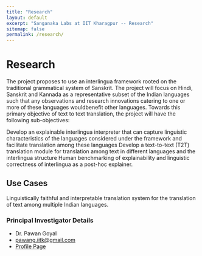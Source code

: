 ```yaml
---
title: "Research"
layout: default
excerpt: "Sanganaka Labs at IIT Kharagpur -- Research"
sitemap: false
permalink: /research/
---
```


# Research

The project proposes to use an interlingua framework rooted on the traditional grammatical system of Sanskrit. The project will focus on Hindi, Sanskrit and Kannada as a representative subset of the Indian languages such that any observations and research innovations catering to one or more of these languages wouldbenefit other languages. Towards this primary objective of text to text translation, the project will have the following sub-objectives:

Develop an explainable interlingua interpreter that can capture linguistic characteristics of the languages considered under the framework and facilitate translation among these languages
Develop a text-to-text (T2T) translation module for translation among text in different languages and the interlingua structure
Human benchmarking of explainability and linguistic correctness of interlingua as a post-hoc explainer.

## Use Cases

Linguistically faithful and interpretable translation system for the translation of text among multiple Indian languages.

### Principal Investigator Details
 - Dr. Pawan Goyal
 - pawang.iitk@gmail.com
 - [Profile Page](https://cse.iitkgp.ac.in/~pawang/)
